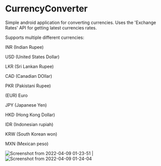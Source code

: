 # CurrencyConverter
Simple android application for converting currencies.
Uses the 'Exchange Rates' API for getting latest currencies rates.

Supports multiple different currencies:

INR (Indian Rupee)

USD (United States Dollar)

LKR (Sri Lankan Rupee)

CAD (Canadian DOllar)

PKR (Pakistani Rupee)

(EUR) Euro

JPY (Japanese Yen)

HKD (Hong Kong Dollar)

IDR (Indonesian rupiah)

KRW (South Korean won)

MXN (Mexican peso)

![Screenshot from 2022-04-09 01-23-51](https://user-images.githubusercontent.com/90063033/162526127-8c9cb78b-9f4d-48ca-b0f8-772b3c036529.png) | ![Screenshot from 2022-04-09 01-24-04](https://user-images.githubusercontent.com/90063033/162526913-f6cb4cee-f0f0-4199-94f7-6891d1f6b9f6.png)
